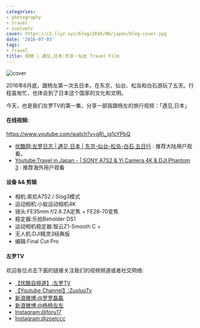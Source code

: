 ```yaml
---
categories:
- photography
- travel
- zuoluotv
cover: https://c2.llyz.xyz/blog/2016/06/japan/blog-cover.jpg
date: '2016-07-03'
tags:
- travel
title: 视频 | 遇见,日本:东京・仙台 Travel Film
---
```


![cover](https://c2.llyz.xyz/blog/2016/06/japan/blog-cover.jpg)

2016年6月底，跟杨左第一次去日本，在东京、仙台、松岛和白石游玩了五天。行程虽匆忙，也体会到了日本这个国家的文化和文明。

今天，也是我们左罗TV的第一集，分享一部我跟杨左的旅行视频：「遇见,日本」

#### 在线视频:

https://www.youtube.com/watch?v=gR\_jg1cYPbQ

- [优酷网:左罗日志 | 遇见,日本 | 东京-仙台-松岛-白石 五日行](https://v.youku.com/v_show/id_XMTYzMDI5OTU4OA==.html) : 推荐大陆用户观看。
- [Youtube:Travel in Japan - | SONY A7S2 & Yi Camera 4K & DJI Phantom 3](https://www.youtube.com/watch?v=gR_jg1cYPbQ) : 推荐海外用户观看

#### 设备 && 剪辑

- 相机:索尼A7S2 / Slog3模式
- 运动相机:小蚁运动相机4K
- 镜头:FE35mm f/2.8 ZA定焦 + FE28-70变焦
- 稳定器:乐拍Beholder DS1
- 运动相机稳定器:智云Z1-Smooth C +
- 无人机:DJI精灵3经典版
- 编辑:Final Cut Pro

#### 左罗TV

欢迎各位点击下面的链接关注我们的视频频道或者社交网络:

- [【优酷自频道】:左罗TV](https://i.youku.com/i/UMjQyNzQ2NTA4)
- [【Youtube Channel】:ZuoluoTv](https://www.youtube.com/channel/UCFCs9KNL6f2ZMKsoU7rjbkg)
- [新浪微博:@罗罗磊磊](https://weibo.com/foru17)
- [新浪微博:@杨杨左左](https://www.weibo.com/809033993?is_all=1)
- [Instagram:@foru17](https://www.instagram.com/foru17/)
- [Instagram:@zoelccc](https://www.instagram.com/zoelccc/)
